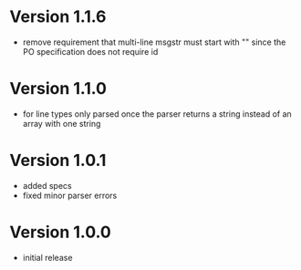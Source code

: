 Version 1.1.6
=============

  * remove requirement that multi-line msgstr must start with "" since the PO specification does not require id

Version 1.1.0
=============

  * for line types only parsed once the parser returns a string instead of an array with one string

Version 1.0.1
=============

  * added specs
  * fixed minor parser errors

Version 1.0.0
=============

  * initial release
